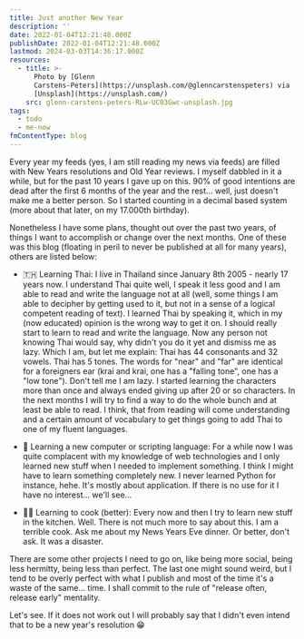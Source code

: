 ```yaml
---
title: Just another New Year
description: ''
date: 2022-01-04T12:21:48.000Z
publishDate: 2022-01-04T12:21:48.000Z
lastmod: 2024-03-03T14:36:17.000Z
resources:
  - title: >-
      Photo by [Glenn
      Carstens-Peters](https://unsplash.com/@glenncarstenspeters) via
      [Unsplash](https://unsplash.com/)
    src: glenn-carstens-peters-RLw-UC03Gwc-unsplash.jpg
tags:
  - todo
  - me-now
fmContentType: blog
---
```


Every year my feeds (yes, I am still reading my news via feeds) are filled with New Years resolutions and Old Year reviews. I myself dabbled in it a while, but for the past 10 years I gave up on this. 90% of good intentions are dead after the first 6 months of the year and the rest… well, just doesn't make me a better person. So I started counting in a decimal based system (more about that later, on my 17.000th birthday).

Nonetheless I have some plans, thought out over the past two years, of things I want to accomplish or change over the next months. One of these was this blog (floating in peril to never be published at all for many years), others are listed below:

* 🇹🇭 Learning Thai: I live in Thailand since January 8th 2005 - nearly 17 years now. I understand Thai quite well, I speak it less good and I am able to read and write the language not at all (well, some things I am able to decipher by getting used to it, but not in a sense of a logical competent reading of text). I learned Thai by speaking it, which in my (now educated) opinion is the wrong way to get it on. I should really start to learn to read and write the language. Now any person not knowing Thai would say, why didn't you do it yet and dismiss me as lazy. Which I am, but let me explain: Thai has 44 consonants and 32 vowels. Thai has 5 tones. The words for "near" and "far" are identical for a foreigners ear (krai and krai, one has a "falling tone", one has a "low tone"). Don't tell me I am lazy. I started learning the characters more than once and always ended giving up after 20 or so characters. In the next months I will try to find a way to do the whole bunch and at least be able to read. I think, that from reading will come understanding and a certain amount of vocabulary to get things going to add Thai to one of my fluent languages.

* 🤖 Learning a new computer or scripting language: For a while now I was quite complacent with my knowledge of web technologies and I only learned new stuff when I needed to implement something. I think I might have to learn something completely new. I never learned Python for instance, hehe. It's mostly about application. If there is no use for it I have no interest… we'll see…

* 🧑‍🍳 Learning to cook (better): Every now and then I try to learn new stuff in the kitchen. Well. There is not much more to say about this. I am a terrible cook. Ask me about my News Years Eve dinner. Or better, don't ask. It was a disaster.

There are some other projects I need to go on, like being more social, being less hermitty, being less than perfect. The last one might sound weird, but I tend to be overly perfect with what I publish and most of the time it's a waste of the same… time. I shall commit to the rule of "release often, release early" mentality.

Let's see. If it does not work out I will probably say that I didn't even intend that to be a new year's resolution 😁
